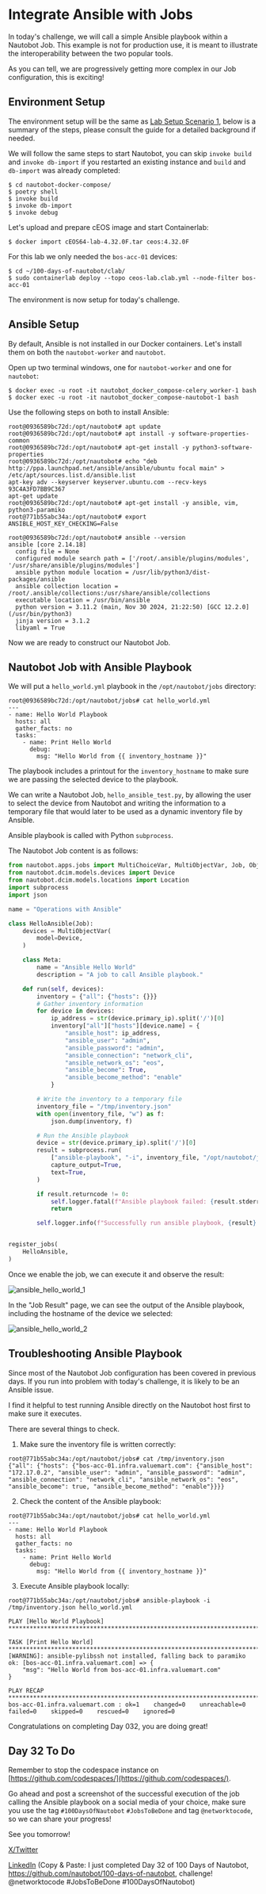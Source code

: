 # Integrate Ansible with Jobs

In today's challenge, we will call a simple Ansible playbook within a Nautobot Job. This example is not for production use, it is meant to illustrate the interoperability between the two popular tools. 

As you can tell, we are progressively getting more complex in our Job configuration, this is exciting! 

## Environment Setup

The environment setup will be the same as [Lab Setup Scenario 1](../Lab_Setup/scenario_1_setup/README.md), below is a summary of the steps, please consult the guide for a detailed background if needed. 

We will follow the same steps to start Nautobot, you can skip `invoke build` and `invoke db-import` if you restarted an existing instance and `build` and `db-import` was already completed: 

```
$ cd nautobot-docker-compose/
$ poetry shell
$ invoke build
$ invoke db-import
$ invoke debug
```

Let's upload and prepare cEOS image and start Containerlab: 

```
$ docker import cEOS64-lab-4.32.0F.tar ceos:4.32.0F
```

For this lab we only needed the `bos-acc-01` devices: 

```
$ cd ~/100-days-of-nautobot/clab/
$ sudo containerlab deploy --topo ceos-lab.clab.yml --node-filter bos-acc-01
```

The environment is now setup for today's challenge.  

## Ansible Setup

By default, Ansible is not installed in our Docker containers. Let's install them on both the `nautobot-worker` and `nautobot`. 

Open up two terminal windows, one for `nautobot-worker` and one for `nautobot`: 

```
$ docker exec -u root -it nautobot_docker_compose-celery_worker-1 bash
$ docker exec -u root -it nautobot_docker_compose-nautobot-1 bash
```

Use the following steps on both to install Ansible: 

```shell
root@0936589bc72d:/opt/nautobot# apt update
root@0936589bc72d:/opt/nautobot# apt install -y software-properties-common
root@0936589bc72d:/opt/nautobot# apt-get install -y python3-software-properties
root@0936589bc72d:/opt/nautobot# echo "deb http://ppa.launchpad.net/ansible/ansible/ubuntu focal main" > /etc/apt/sources.list.d/ansible.list
apt-key adv --keyserver keyserver.ubuntu.com --recv-keys 93C4A3FD7BB9C367
apt-get update
root@0936589bc72d:/opt/nautobot# apt-get install -y ansible, vim, python3-paramiko
root@771b55abc34a:/opt/nautobot# export ANSIBLE_HOST_KEY_CHECKING=False

root@0936589bc72d:/opt/nautobot# ansible --version
ansible [core 2.14.18]
  config file = None
  configured module search path = ['/root/.ansible/plugins/modules', '/usr/share/ansible/plugins/modules']
  ansible python module location = /usr/lib/python3/dist-packages/ansible
  ansible collection location = /root/.ansible/collections:/usr/share/ansible/collections
  executable location = /usr/bin/ansible
  python version = 3.11.2 (main, Nov 30 2024, 21:22:50) [GCC 12.2.0] (/usr/bin/python3)
  jinja version = 3.1.2
  libyaml = True
```

Now we are ready to construct our Nautobot Job. 

## Nautobot Job with Ansible Playbook

We will put a `hello_world.yml` playbook in the `/opt/nautobot/jobs` directory: 

```
root@0936589bc72d:/opt/nautobot/jobs# cat hello_world.yml 
---
- name: Hello World Playbook
  hosts: all
  gather_facts: no
  tasks:
    - name: Print Hello World
      debug:
        msg: "Hello World from {{ inventory_hostname }}"
```

The playbook includes a printout for the `inventory_hostname` to make sure we are passing the selected device to the playbook. 

We can write a Nautobot Job, `hello_ansible_test.py`, by allowing the user to select the device from Nautobot and writing the information to a temporary file that would later to be used as a dynamic inventory file by Ansible. 

Ansible playbook is called with Python `subprocess`. 

The Nautobot Job content is as follows: 

```python 
from nautobot.apps.jobs import MultiChoiceVar, MultiObjectVar, Job, ObjectVar, register_jobs, StringVar, IntegerVar
from nautobot.dcim.models.devices import Device
from nautobot.dcim.models.locations import Location
import subprocess
import json 

name = "Operations with Ansible"

class HelloAnsible(Job):
    devices = MultiObjectVar(
        model=Device,
    )

    class Meta:
        name = "Ansible Hello World"
        description = "A job to call Ansible playbook."

    def run(self, devices):
        inventory = {"all": {"hosts": {}}}
        # Gather inventory information
        for device in devices:
            ip_address = str(device.primary_ip).split('/')[0] 
            inventory["all"]["hosts"][device.name] = {
                "ansible_host": ip_address,
                "ansible_user": "admin",  
                "ansible_password": "admin",
                "ansible_connection": "network_cli", 
                "ansible_network_os": "eos",
                "ansible_become": True,
                "ansible_become_method": "enable"
            }

        # Write the inventory to a temporary file
        inventory_file = "/tmp/inventory.json"
        with open(inventory_file, "w") as f:
            json.dump(inventory, f)

        # Run the Ansible playbook 
        device = str(device.primary_ip).split('/')[0]
        result = subprocess.run(
            ["ansible-playbook", "-i", inventory_file, "/opt/nautobot/jobs/hello_world.yml"],
            capture_output=True,
            text=True,
        )

        if result.returncode != 0:
            self.logger.fatal(f"Ansible playbook failed: {result.stderr}")
            return

        self.logger.info(f"Successfully run ansible playbook, {result}.")


register_jobs(
    HelloAnsible,
)
```

Once we enable the job, we can execute it and observe the result: 

![ansible_hello_world_1](images/ansible_hello_world_1.png)

In the "Job Result" page, we can see the output of the Ansible playbook, including the hostname of the device we selected: 

![ansible_hello_world_2](images/ansible_hello_world_2.png)

## Troubleshooting Ansible Playbook

Since most of the Nautobot Job configuration has been covered in previous days. If you run into problem with today's challenge, it is likely to be an Ansible issue. 

I find it helpful to test running Ansible directly on the Nautobot host first to make sure it executes. 

There are several things to check. 

1. Make sure the inventory file is written correctly: 

```
root@771b55abc34a:/opt/nautobot/jobs# cat /tmp/inventory.json 
{"all": {"hosts": {"bos-acc-01.infra.valuemart.com": {"ansible_host": "172.17.0.2", "ansible_user": "admin", "ansible_password": "admin", "ansible_connection": "network_cli", "ansible_network_os": "eos", "ansible_become": true, "ansible_become_method": "enable"}}}}
```

2. Check the content of the Ansible playbook: 

```
root@771b55abc34a:/opt/nautobot/jobs# cat hello_world.yml 
---
- name: Hello World Playbook
  hosts: all
  gather_facts: no
  tasks:
    - name: Print Hello World
      debug:
        msg: "Hello World from {{ inventory_hostname }}"
```

3. Execute Ansible playbook locally: 

```
root@771b55abc34a:/opt/nautobot/jobs# ansible-playbook -i /tmp/inventory.json hello_world.yml 

PLAY [Hello World Playbook] *************************************************************************************************************************

TASK [Print Hello World] ****************************************************************************************************************************
[WARNING]: ansible-pylibssh not installed, falling back to paramiko
ok: [bos-acc-01.infra.valuemart.com] => {
    "msg": "Hello World from bos-acc-01.infra.valuemart.com"
}

PLAY RECAP ******************************************************************************************************************************************
bos-acc-01.infra.valuemart.com : ok=1    changed=0    unreachable=0    failed=0    skipped=0    rescued=0    ignored=0  
```

Congratulations on completing Day 032, you are doing great! 

## Day 32 To Do

Remember to stop the codespace instance on [https://github.com/codespaces/](https://github.com/codespaces/). 

Go ahead and post a screenshot of the successful execution of the job calling the Ansible playbook on a social media of your choice, make sure you use the tag `#100DaysOfNautobot` `#JobsToBeDone` and tag `@networktocode`, so we can share your progress! 

See you tomorrow! 

[X/Twitter](<https://twitter.com/intent/tweet?url=https://github.com/nautobot/100-days-of-nautobot&text=I+jst+completed+Day+32+of+the+100+days+of+nautobot+!&hashtags=100DaysOfNautobot,JobsToBeDone>)

[LinkedIn](https://www.linkedin.com/) (Copy & Paste: I just completed Day 32 of 100 Days of Nautobot, https://github.com/nautobot/100-days-of-nautobot, challenge! @networktocode #JobsToBeDone #100DaysOfNautobot) 